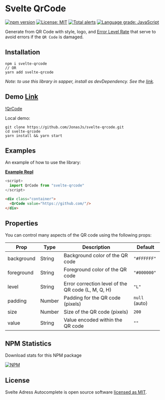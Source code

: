 # Svelte QrCode

[![npm version](https://badge.fury.io/js/svelte-qrcode.svg)](https://www.npmjs.com/package/svelte-qrcode)
[![License: MIT](https://img.shields.io/badge/License-MIT-yellow.svg)](https://github.com/JonasJs/svelte-qrcode/blob/master/LICENSE)
[![Total alerts](https://img.shields.io/lgtm/alerts/g/JonasJs/svelte-qrcode.svg?logo=lgtm&logoWidth=18)](https://lgtm.com/projects/g/JonasJs/svelte-qrcode/alerts/)
[![Language grade: JavaScript](https://img.shields.io/lgtm/grade/javascript/g/JonasJs/svelte-qrcode.svg?logo=lgtm&logoWidth=18)](https://lgtm.com/projects/g/JonasJs/svelte-qrcode/context:javascript)

Generate from QR Code with style, logo, and [Error Level Rate](https://blog.qrstuff.com/2011/12/14/qr-code-error-correction) that serve to avoid errors if the `QR Code` is damaged.

## Installation

```
npm i svelte-qrcode
// OR
yarn add svelte-qrcode
```

<em>Note: to use this library in sapper, install as devDependency. See the [link](https://github.com/sveltejs/sapper-template#using-external-components).</em>

## Demo [Link](https://svelte-address-autocomplete.now.sh/)

[!QrCode](https://cdn.dribbble.com/users/618115/screenshots/5774425/024-dailyui.png)

Local demo:

```
git clone https://github.com/JonasJs/svelte-qrcode.git
cd svelte-qrcode
yarn install && yarn start
```

## Examples

An example of how to use the library:

**[Example Repl](https://svelte.dev/repl/)**

```js
<script>
  import QrCode from "svelte-qrcode"
</script>
```

```html
<div class="container">
  <QrCode value="https://github.com/"/>
</div>
```

## Properties

You can control many aspects of the QR code using the following props:

| Prop           | Type    | Description                                        | Default        |
| --------------- | ------- | -------------------------------------------------- | ------------- |
| background      | String  | Background color of the QR code                    | `"#FFFFFF"`   |
| foreground      | String  | Foreground color of the QR code                    | `"#000000"`   |
| level           | String  | Error correction level of the QR code (L, M, Q, H) | `"L"`         |
| padding         | Number  | Padding for the QR code (pixels)                   | `null` (auto) |
| size            | Number  | Size of the QR code (pixels)                       | `200`         |
| value           | String  | Value encoded within the QR code                   | `""`          |


## NPM Statistics

Download stats for this NPM package

[![NPM](https://nodei.co/npm/svelte-qrcode.png)](https://nodei.co/npm/svelte-qrcode/)

## License

Svelte Adress Autocomplete is open source software [licensed as MIT](https://github.com/JonasJs/svelte-qrcode/blob/master/LICENSEE).
